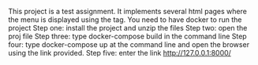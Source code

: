 This project is a test assignment. It implements several html pages where the menu is displayed using the tag.
You need to have docker to run the project
Step one: install the project and unzip the files
Step two: open the proj file 
Step three: type docker-compose build in the command line
Step four: type docker-compose up at the command line and open the browser using the link provided.
 Step five: enter the link http://127.0.0.1:8000/ 
